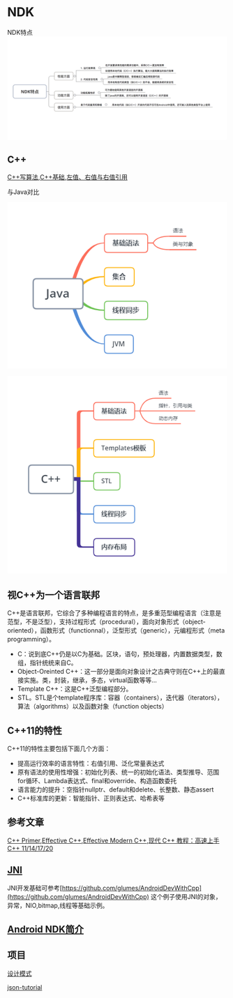 # NDK
NDK特点
![](./ndk.png)
## C++

[C++写算法](./C++写算法.md),[C++基础](./C++.md),[左值、右值与右值引用](./左值、右值与右值引用.md)

与Java对比

![](./java.png)

![](./C++.png)


## 视C++为一个语言联邦
C++是语言联邦，它综合了多种编程语言的特点，是多重范型编程语言（注意是范型，不是泛型），支持过程形式（procedural），面向对象形式（object-oriented），函数形式（functionnal），泛型形式（generic），元编程形式（meta programming）。

* C：说到底C++仍是以C为基础。区块，语句，预处理器，内置数据类型，数组，指针统统来自C。
* Object-Oreinted C++：这一部分是面向对象设计之古典守则在C++上的最直接实施。类，封装，继承，多态，virtual函数等等...
* Template C++：这是C++泛型编程部分。
* STL。STL是个template程序库：容器（containers），迭代器（iterators），算法（algorithms）以及函数对象（function objects）

## C++11的特性
C++11的特性主要包括下面几个方面：

* 提高运行效率的语言特性：右值引用、泛化常量表达式
* 原有语法的使用性增强：初始化列表、统一的初始化语法、类型推导、范围for循环、Lambda表达式、final和override、构造函数委托
* 语言能力的提升：空指针nullptr、default和delete、长整数、静态assert
* C++标准库的更新：智能指针、正则表达式、哈希表等

## 参考文章

[C++ Primer](https://github.com/applenob/Cpp_Primer_Practice),[Effective C++](https://blog.csdn.net/SiberiaBear/article/details/106414968),[Effective Modern C++](https://github.com/kelthuzadx/EffectiveModernCppChinese),[现代 C++ 教程：高速上手 C++ 11/14/17/20](https://changkun.de/modern-cpp/zh-cn/00-preface/)


## [JNI](https://developer.android.com/training/articles/perf-jni)
JNI开发基础可参考[https://github.com/glumes/AndroidDevWithCpp](https://github.com/glumes/AndroidDevWithCpp)
这个例子使用JNI的对象，异常，NIO,bitmap,线程等基础示例。

## [Android NDK简介](./NDK简介.md)

## 项目
[设计模式](https://github.com/JakubVojvoda/design-patterns-cpp)

[json-tutorial](https://github.com/miloyip/json-tutorial)

